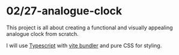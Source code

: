 # 02/27-analogue-clock

This project is all about creating a functional and visually appealing analogue clock from scratch.

I will use [Typescript](https://www.typescriptlang.org/) with [vite bundler](https://vitejs.dev/) and pure CSS for styling.
